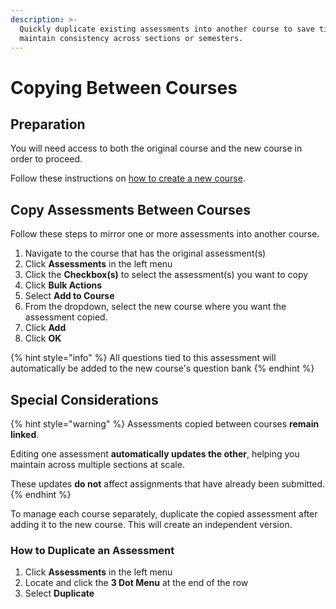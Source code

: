 ```yaml
---
description: >-
  Quickly duplicate existing assessments into another course to save time and
  maintain consistency across sections or semesters.
---
```


# Copying Between Courses

## Preparation

You will need access to both the original course and the new course in order to proceed.

Follow these instructions on [how to create a new course](../../get-started/standalone-use/course-management.md#create-new-course).

## Copy Assessments Between Courses

Follow these steps to mirror one or more assessments into another course.

1. Navigate to the course that has the original assessment(s)
2. Click **Assessments** in the left menu
3. Click the **Checkbox(s)** to select the assessment(s) you want to copy
4. Click **Bulk Actions**
5. Select **Add to Course**
6. From the dropdown, select the new course where you want the assessment copied.
7. Click **Add**
8. Click **OK**

{% hint style="info" %}
All questions tied to this assessment will automatically be added to the new course's question bank
{% endhint %}

## Special Considerations

{% hint style="warning" %}
Assessments copied between courses **remain linked**.

Editing one assessment **automatically updates the other**, helping you maintain across multiple sections at scale.

These updates **do not** affect assignments that have already been submitted.
{% endhint %}

To manage each course separately, duplicate the copied assessment after adding it to the new course. This will create an independent version.

### How to Duplicate an Assessment

1. Click **Assessments** in the left menu
2. Locate and click the **3 Dot Menu** at the end of the row
3. Select **Duplicate**
